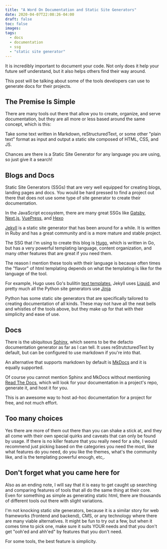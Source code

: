 ```yaml
---
title: "A Word On Documentation and Static Site Generators"
date: 2020-04-07T22:08:26-04:00
draft: false
toc: false
images:
tags: 
  - docs
  - documentation
  - ssg
  - "static site generator"
---
```


It is incredibly important to document your code.
Not only does it help your future self understand, but it also helps others find their
way around.

This post will be talking about some of the tools developers can use to generate docs
for their projects.

## The Premise Is Simple

There are many tools out there that allow you to create, organize, and serve documentation,
but they are all more or less based around the same concept, which is this:

Take some text written in Markdown, reStructuredText, or some other "plain text" format as input
and output a static site composed of HTML, CSS, and JS.

Chances are there is a Static Site Generator for any language you are using, so
just give it a search!

## Blogs and Docs

Static Site Generators (SSGs) that are very well equipped for creating blogs, landing pages and docs.
You would be hard pressed to find a project out there that does not use some type of site generator to create
their documentation.

In the JavaScript ecosystem, there are many great SSGs like [Gatsby](https://www.gatsbyjs.org/),
[Next.js](https://nextjs.org/), [VuePress](https://vuepress.vuejs.org/), and [Hexo](https://hexo.io/)

[Jekyll](https://jekyllrb.com/) is a static site generator that has been around for a while.
It is written in Ruby and has a great community and is a more mature and stable project.

The SSG that i'm using to create this blog is [Hugo](https://gohugo.io/), which
is written in Go, but has a very powerful templating language, content organization,
and many other features that are great if you need them.

The reason I mention these tools with their language is because often times the "flavor"
of html templating depends on what the templating is like for the language of the tool.

For example, Hugo uses Go's buliltin [text templates](https://golang.org/pkg/text/template/),
Jekyll uses [Liquid](https://jekyllrb.com/docs/liquid/), and pretty much all the
Python site generators use [Jinja](https://jinja.palletsprojects.com/)

Python has some static site generators that are specifically tailored to creating
documentation of all kinds. These may not have all the neat bells and whistles of
the tools above, but they make up for that with their simplicity and ease of use.

## Docs

There is the ubiquitous [Sphinx](https://www.sphinx-doc.org/en/master/examples.html), which
seems to be the defacto documentation generator as far as I can tell.
It uses reStrutcturedText by default, but can be configured to use markdown if you're into that.

An alternative that supports markdown by default is [MkDocs](https://www.mkdocs.org/) and it
is equally supported.

Of course you cannot mention Sphinx and MkDocs without mentioning [Read The Docs](https://readthedocs.org/),
which will look for your documentation in a project's repo, generate it, and host it for you.

This is an awesome way to host ad-hoc documentation for a project for free, and not much effort.

## Too many choices

Yes there are more of them out there than you can shake a stick at, and they all come with
their own special quirks and caveats that can only be found by usage. If there is no killer feature
that you really need for a site, I would recommend just picking based on the categories you need the most,
like what features do you need, do you like the themes, what's the community like, and is the templating
powerful enough, etc,.

## Don't forget what you came here for

Also as an ending note, I will say that it is easy to get caught up searching and comparing
features of tools that all do the same thing at their core. Even for something as simple as
generating static html, there are thousands of different tools out there with slight variations.

I'm not knocking static site generators, because it is a similar story for 
web frameworks (frontend and backend), CMS, or any technology where there are many viable alternatives.
It might be fun to try out a few, but when it comes time to pick one, make sure it suits YOUR needs
and that you don't get "ooh'ed and ahh'ed" by features that you don't need.

For some tools, the best feature is simplicity.
